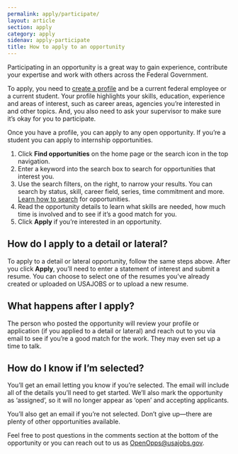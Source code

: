 ```yaml
---
permalink: apply/participate/
layout: article
section: apply
category: apply
sidenav: apply-participate
title: How to apply to an opportunity
---
```

Participating in an opportunity is a great way to gain experience, contribute your expertise and work with others across the Federal Government.

To apply, you need to [create a profile](../../profile/) and be a current federal employee or a current student. Your profile highlights your skills, education, experience and areas of interest, such as career areas, agencies you’re interested in and other topics. And, you also need to ask your supervisor to make sure it’s okay for you to participate.

Once you have a profile, you can apply to any open opportunity. If you’re a student you can apply to internship opportunities.

1. Click **Find opportunities** on the home page or the search icon in the top navigation.
2. Enter a keyword into the search box to search for opportunities that interest you.
3. Use the search filters, on the right, to narrow your results. You can search by status, skill, career field, series, time commitment and more.  [Learn how to search](../search/) for opportunities.
4. Read the opportunity details to learn what skills are needed, how much time is involved and to see if it’s a good match for you.
5. Click **Apply** if you’re interested in an opportunity.

## How do I apply to a detail or lateral?
To apply to a detail or lateral opportunity, follow the same steps above. After you click **Apply**, you’ll need to enter a statement of interest and submit a resume.  You can choose to select one of the resumes you've already created or uploaded on USAJOBS or to upload a new resume.

## What happens after I apply?
The person who posted the opportunity will review your profile or application (if you applied to a detail or lateral) and reach out to you via email to see if you’re a good match for the work. They may even set up a time to talk.

## How do I know if I’m selected?
You’ll get an email letting you know if you’re selected. The email will include all of the details you’ll need to get started. We’ll also mark the opportunity as ‘assigned’, so it will no longer appear as ‘open’ and accepting applicants.

You’ll also get an email if you’re not selected. Don’t give up—there are plenty of other opportunities available.

Feel free to post questions in the comments section at the bottom of the opportunity or you can reach out to us as OpenOpps@usajobs.gov.
